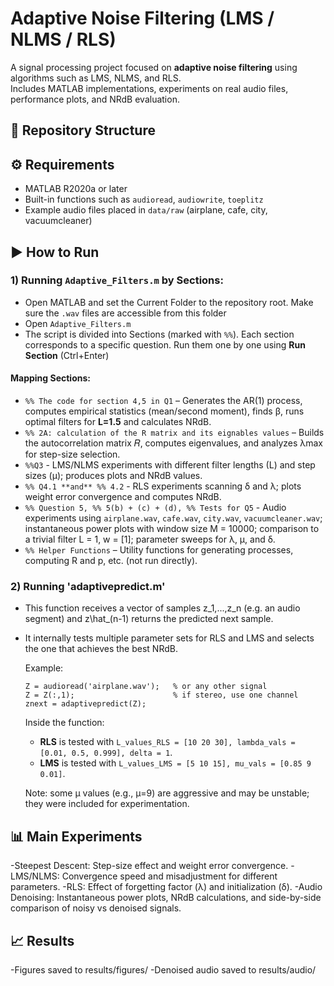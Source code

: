 # Adaptive Noise Filtering (LMS / NLMS / RLS)

A signal processing project focused on **adaptive noise filtering** using algorithms such as LMS, NLMS, and RLS.  
Includes MATLAB implementations, experiments on real audio files, performance plots, and NRdB evaluation.

## 📂 Repository Structure


## ⚙️ Requirements
- MATLAB R2020a or later  
- Built-in functions such as `audioread`, `audiowrite`, `toeplitz`  
- Example audio files placed in `data/raw` (airplane, cafe, city, vacuumcleaner)  

## ▶️ How to Run
### 1) Running `Adaptive_Filters.m` by Sections:

- Open MATLAB and set the Current Folder to the repository root. Make sure the `.wav` files are accessible from this folder
- Open `Adaptive_Filters.m`
- The script is divided into Sections (marked with `%%`). Each section corresponds to a specific question. Run them one by one using **Run Section** (Ctrl+Enter)

#### Mapping Sections:

- `%% The code for section 4,5 in Q1` – Generates the AR(1) process, computes empirical statistics (mean/second moment), finds β, runs optimal filters for **L=1.5** and calculates NRdB.
- `%% 2A: calculation of the R matrix and its eignables values` – Builds the autocorrelation matrix 𝑅, computes eigenvalues, and analyzes λmax for step-size selection.
- `%%Q3` - LMS/NLMS experiments with different filter lengths (L) and step sizes (μ); produces plots and NRdB values.
- `%% Q4.1 **and** %% 4.2` - RLS experiments scanning δ and λ; plots weight error convergence and computes NRdB.
- `%% Question 5, %% 5(b) + (c) + (d), %% Tests for Q5` - Audio experiments using `airplane.wav`, `cafe.wav`, `city.wav`, `vacuumcleaner.wav`; instantaneous power plots with window size M = 10000; comparison to a trivial filter L = 1, w = [1]; parameter sweeps for λ, μ, and δ.
- `%% Helper Functions` – Utility functions for generating processes, computing R and p, etc. (not run directly).


### 2) Running 'adaptivepredict.m'
- This function receives a vector of samples z_1,...,z_n (e.g. an audio segment) and z\hat_(n-1) returns the predicted next sample.
- It internally tests multiple parameter sets for RLS and LMS and selects the one that achieves the best NRdB.
   
   Example:

   ```
   Z = audioread('airplane.wav');   % or any other signal
   Z = Z(:,1);                      % if stereo, use one channel
   znext = adaptivepredict(Z);
   ```


   Inside the function:
   - **RLS** is tested with `L_values_RLS = [10 20 30], lambda_vals = [0.01, 0.5, 0.999], delta = 1`.
   - **LMS** is tested with `L_values_LMS = [5 10 15], mu_vals = [0.85 9 0.01]`.
   
   Note: some μ values (e.g., μ=9) are aggressive and may be unstable; they were included for experimentation.


## 📊 Main Experiments

-Steepest Descent: Step-size effect and weight error convergence.
-LMS/NLMS: Convergence speed and misadjustment for different parameters.
-RLS: Effect of forgetting factor (λ) and initialization (δ).
-Audio Denoising: Instantaneous power plots, NRdB calculations, and side-by-side comparison of noisy vs denoised signals.

## 📈 Results
-Figures saved to results/figures/
-Denoised audio saved to results/audio/
   

